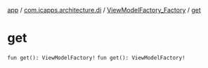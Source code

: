 [app](../../index.md) / [com.icapps.architecture.di](../index.md) / [ViewModelFactory_Factory](index.md) / [get](./get.md)

# get

`fun get(): ViewModelFactory!`
`fun get(): ViewModelFactory!`